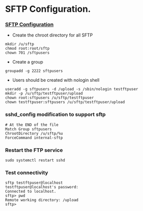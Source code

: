 # SFTP Configuration. 

### [SFTP Configuration](https://www.howtoforge.com/tutorial/how-to-setup-an-sftp-server-on-centos/)

* Create the chroot directory for all SFTP
```text
mkdir /u/sftp
chmod root:root/sftp
chown 701 /sftpusers
```

* Create a group
```
groupadd -g 2222 sftpusers
```

* Users should be created with nologin shell
```text
useradd -g sftpusers -d /upload -s /sbin/nologin testftpuser
mkdir -p /u/sftp/testftpuser/upload
chown root:sftpusers /u/sftp/testftpuser
chown testftpuser:sftpusers /u/sftp/testftpuser/upload
```

### sshd_config modification to support sftp
```text
# At the END of the file
Match Group sftpusers
ChrootDirectory /u/sftp/%u
ForceCommand internal-sftp
```

### Restart the FTP service
```text
sudo systemctl restart sshd
```

### Test connectivity
```text
sftp testftpuser@localhost
testftpuser@localhost's password:
Connected to localhost.
sftp> pwd
Remote working directory: /upload
sftp>
```